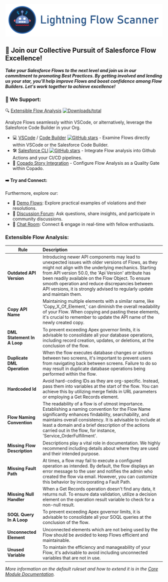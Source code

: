 [![Lightning Flow Scanner Banner](docs/images/bannerslim.png)](https://github.com/Lightning-Flow-Scanner/.github)

## 🚀 Join our Collective Pursuit of Salesforce Flow Excellence!

**_Take your Salesforce Flows to the next level and join us in our commitment to promoting Best Practices. By getting involved and lending us your star, you'll help improve Flows and boost confidence among Flow Builders. Let's work together to achieve excellence!_**

### 🔧 We Support:

🔍 [Extensible Flow Analysis](#extensible-flow-analysis) [![Downloads/total](https://img.shields.io/npm/dt/lightning-flow-scanner.svg)](https://www.npmjs.com/package/lightning-flow-scanner-core)

Analyze Flows  seamlessly within VSCode, or alternatively, leverage the Salesforce Code Builder in your Org.
  - 💻 [VSCode](https://marketplace.visualstudio.com/items?itemName=ForceConfigControl.lightningflowscanner) / [Code Builder](https://open-vsx.org/extension/ForceConfigControl/lightningflowscanner) [![GitHub stars](https://img.shields.io/github/stars/Lightning-Flow-Scanner/lightning-flow-scanner-vsce)](https://github.com/Lightning-Flow-Scanner/lightning-flow-scanner-vsce/stargazers) - Examine Flows directly within VSCode or the Salesforce Code Builder. 
  - 🛠️ [Salesforce CLI](https://www.npmjs.com/package/lightning-flow-scanner) [![GitHub stars](https://img.shields.io/github/stars/Lightning-Flow-Scanner/lightning-flow-scanner-sfdx)](https://GitHub.com/Lightning-Flow-Scanner/lightning-flow-scanner-sfdx/stargazers/) - Integrate Flow analysis into Github Actions and your CI/CD pipelines. 
  - 🚦 [Copado Story Integration](https://success.copado.com/s/listing-detail?recordId=a54P7000003G3gBIAS) - Configure Flow Analysis as a Quality Gate within Copado.

#### ➡️ Try and Connect:
Furthermore, explore our:

- 📂 [Demo Flows](https://github.com/Lightning-Flow-Scanner/lightning-flow-scanner-example-flows): Explore practical examples of violations and their resolutions.
- 💬 [Discussion Forum](https://github.com/orgs/Lightning-Flow-Scanner/discussions): Ask questions, share insights, and participate in community discussions.
- 🤝 [Chat Room](https://matrix.to/#/#lightning-flow-scanner:matrix.org): Connect & engage in real-time with fellow enthusiasts.

### Extensible Flow Analysis: 

| Rule       | Description |
|--------------|:-----------|
| **Outdated API Version** | Introducing newer API components may lead to unexpected issues with older versions of Flows, as they might not align with the underlying mechanics. Starting from API version 50.0, the 'Api Version' attribute has been readily available on the Flow Object. To ensure smooth operation and reduce discrepancies between API versions, it is strongly advised to regularly update and maintain them. |
| **Copy API Name** | Maintaining multiple elements with a similar name, like 'Copy_X_Of_Element,' can diminish the overall readability of your Flow. When copying and pasting these elements, it's crucial to remember to update the API name of the newly created copy. |
| **DML Statement In A Loop** |  To prevent exceeding Apex governor limits, it is advisable to consolidate all your database operations, including record creation, updates, or deletions, at the conclusion of the flow. |
| **Duplicate DML Operation** |   When the flow executes database changes or actions between two screens, it's important to prevent users from navigating back between screens. Failure to do so may result in duplicate database operations being performed within the flow. |
| **Hardcoded Id** |  Avoid hard-coding IDs as they are org-specific. Instead, pass them into variables at the start of the flow. You can achieve this by utilizing merge fields in URL parameters or employing a Get Records element. |
| **Flow Naming Convention** |  The readability of a flow is of utmost importance. Establishing a naming convention for the Flow Name significantly enhances findability, searchability, and maintains overall consistency. It is advisable to include at least a domain and a brief description of the actions carried out in the flow, for instance, 'Service_OrderFulfillment'. |
| **Missing Flow Description** |   Descriptions play a vital role in documentation. We highly recommend including details about where they are used and their intended purpose. |
| **Missing Fault Path** |  At times, a flow may fail to execute a configured operation as intended. By default, the flow displays an error message to the user and notifies the admin who created the flow via email. However, you can customize this behavior by incorporating a Fault Path. |
| **Missing Null Handler**      |   When a Get Records operation doesn't find any data, it returns null. To ensure data validation, utilize a decision element on the operation result variable to check for a non-null result. |
| **SOQL Query In A Loop** |  To prevent exceeding Apex governor limits, it is advisable to consolidate all your SOQL queries at the conclusion of the flow. |
| **Unconnected Element** |  Unconnected elements which are not being used by the Flow should be avoided to keep Flows efficient and maintainable. |
| **Unused Variable**      |  To maintain the efficiency and manageability of your Flow, it's advisable to avoid including unconnected variables that are not in use. |

_More information on the default ruleset and how to extend it is in the [Core Module Documentation](https://github.com/Lightning-Flow-Scanner/lightning-flow-scanner-core)._
